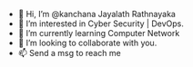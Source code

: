 - 👋 Hi, I’m @kanchana Jayalath Rathnayaka
- 👀 I’m interested in Cyber Security | DevOps.
- 🌱 I’m currently learning Computer Network
- 💞️ I’m looking to collaborate with you. 
- 📫 Send a msg to reach me 

<!---
kanchana999/kanchana999 is a ✨ special ✨ repository because its `README.md` (this file) appears on your GitHub profile.
You can click the Preview link to take a look at your changes.
--->
